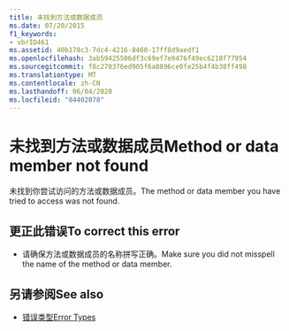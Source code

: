 ```yaml
---
title: 未找到方法或数据成员
ms.date: 07/20/2015
f1_keywords:
- vbrID461
ms.assetid: 40b178c3-7dc4-4216-8460-17ff8d9aedf1
ms.openlocfilehash: 3ab59425506df3c69ef7e0476f49ec6218f77954
ms.sourcegitcommit: f8c270376ed905f6a8896ce0fe25b4f4b38ff498
ms.translationtype: MT
ms.contentlocale: zh-CN
ms.lasthandoff: 06/04/2020
ms.locfileid: "84402078"
---
```

# <a name="method-or-data-member-not-found"></a><span data-ttu-id="8c707-102">未找到方法或数据成员</span><span class="sxs-lookup"><span data-stu-id="8c707-102">Method or data member not found</span></span>
<span data-ttu-id="8c707-103">未找到你尝试访问的方法或数据成员。</span><span class="sxs-lookup"><span data-stu-id="8c707-103">The method or data member you have tried to access was not found.</span></span>  
  
## <a name="to-correct-this-error"></a><span data-ttu-id="8c707-104">更正此错误</span><span class="sxs-lookup"><span data-stu-id="8c707-104">To correct this error</span></span>  
  
- <span data-ttu-id="8c707-105">请确保方法或数据成员的名称拼写正确。</span><span class="sxs-lookup"><span data-stu-id="8c707-105">Make sure you did not misspell the name of the method or data member.</span></span>  
  
## <a name="see-also"></a><span data-ttu-id="8c707-106">另请参阅</span><span class="sxs-lookup"><span data-stu-id="8c707-106">See also</span></span>

- [<span data-ttu-id="8c707-107">错误类型</span><span class="sxs-lookup"><span data-stu-id="8c707-107">Error Types</span></span>](../programming-guide/language-features/error-types.md)

